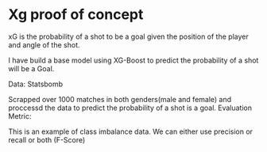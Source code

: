 # Xg proof of concept


xG is the probability of a shot to be a goal given the position of the player and angle of the shot.

I have build a base model using XG-Boost to predict the probability of a shot will be a Goal.

Data: Statsbomb

Scrapped over 1000 matches in both genders(male and female) and proccessd the data to predict the probability of a shot is a goal.
Evaluation Metric:

This is an example of class imbalance data. We can either use precision or recall or both (F-Score)
